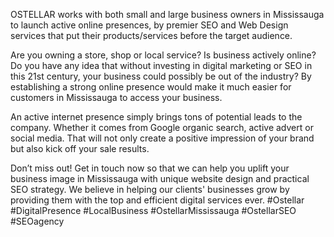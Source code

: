 OSTELLAR works with both small and large business owners in Mississauga to launch active online presences, by premier SEO and Web Design services that put their products/services before the target audience.

Are you owning a store, shop or local service? Is business actively online? Do you have any idea that without investing in digital marketing or SEO in this 21st century, your business could possibly be out of the industry? By establishing a strong online presence would make it much easier for customers in Mississauga to access your business.

An active internet presence simply brings tons of potential leads to the company. Whether it comes from Google organic search, active advert or social media. That will not only create a positive impression of your brand but also kick off your sale results.

Don’t miss out! Get in touch now so that we can help you uplift your business image in Mississauga with unique website design and practical SEO strategy. We believe in helping our clients' businesses grow by providing them with the top and efficient digital services ever.
#Ostellar #DigitalPresence #LocalBusiness #OstellarMississauga #OstellarSEO #SEOagency

